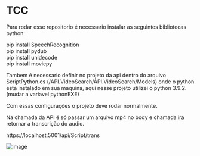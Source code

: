# TCC

Para rodar esse repositorio é necessario instalar as seguintes bibliotecas python:

pip install SpeechRecognition</br>
pip install pydub</br>
pip install unidecode</br>
pip install moviepy</br>

Tambem é necessario definir no projeto da api dentro do arquivo ScriptPython.cs (/API.VideoSearch/API.VideoSearch/Models) onde o python esta instalado em sua maquina, aqui nesse projeto utilizei o python 3.9.2. (mudar a variavel pythonEXE)

Com essas configurações o projeto deve rodar normalmente.

Na chamada da API é só passar um arquivo mp4 no body e chamada ira retornar a transcrição do audio.

https://localhost:5001/api/Script/trans

![image](https://user-images.githubusercontent.com/15850964/134782030-71fa5634-b613-49e7-866c-680cad5f7b17.png)


